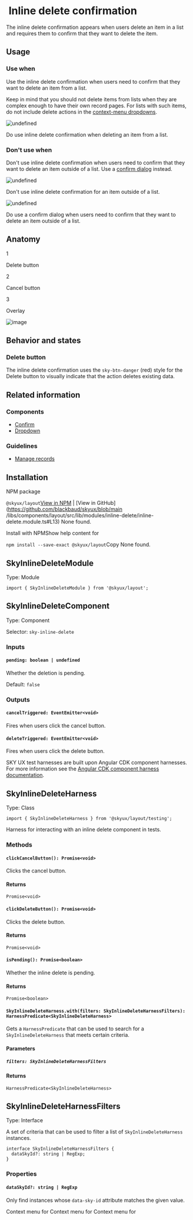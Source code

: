                      

 Inline delete confirmation
==========================

The inline delete confirmation appears when users delete an item in a list and requires them to confirm that they want to delete the item.

 Usage
------

### Use when

Use the inline delete confirmation when users need to confirm that they want to delete an item from a list.

Keep in mind that you should not delete items from lists when they are complex enough to have their own record pages. For lists with such items, do not include delete actions in the [context-menu dropdowns](/skyux/components/dropdown.md).

![undefined](https://sky.blackbaudcdn.net/skyuxapps/skyux/assets/layout/img/guidelines/inline-delete/inline-delete-usage-1.5c68033daca05cdfa1b81dfe3c46b6d7.png)

Do use inline delete confirmation when deleting an item from a list.

### Don't use when

Don't use inline delete confirmation when users need to confirm that they want to delete an item outside of a list. Use a [confirm dialog](/skyux/components/confirm.md) instead.

![undefined](https://sky.blackbaudcdn.net/skyuxapps/skyux/assets/layout/img/guidelines/inline-delete/inline-delete-usage-2.1450df1653090b1bfb5a9c2e91c086c4.png)

Don't use inline delete confirmation for an item outside of a list.

![undefined](https://sky.blackbaudcdn.net/skyuxapps/skyux/assets/layout/img/guidelines/inline-delete/inline-delete-usage-3.99e556579bf8d2211385e2349d2aaf66.png)

Do use a confirm dialog when users need to confirm that they want to delete an item outside of a list.

 Anatomy
--------

1

Delete button

2

Cancel button

3

Overlay

![image](https://sky.blackbaudcdn.net/skyuxapps/skyux/assets/layout/img/guidelines/inline-delete/inline-delete-anatomy.44c968caff3612b51bb533560258a2f9.png)

 Behavior and states
--------------------

### Delete button

The inline delete confirmation uses the `sky-btn-danger` (red) style for the Delete button to visually indicate that the action deletes existing data.

 Related information
--------------------

### Components

*   [Confirm](/skyux/components/confirm.md)
*   [Dropdown](/skyux/components/dropdown.md)

### Guidelines

*   [Manage records](/skyux/design/guidelines/managing-records.md)

 Installation
-------------

NPM package

`@skyux/layout`[View in NPM](https://www.npmjs.com/package/@skyux/layout) | [View in GitHub](https://github.com/blackbaud/skyux/blob/main
/libs/components/layout/src/lib/modules/inline-delete/inline-delete.module.ts#L13) None found.

Install with NPMShow help content for

`npm install --save-exact @skyux/layout`Copy None found.

 SkyInlineDeleteModule
----------------------

Type: Module

`import { SkyInlineDeleteModule } from '@skyux/layout';`

 SkyInlineDeleteComponent
-------------------------

Type: Component

Selector: `sky-inline-delete`

### Inputs

#### `pending: boolean | undefined`

Whether the deletion is pending.

Default: `false`

### Outputs

#### `cancelTriggered: EventEmitter<void>`

Fires when users click the cancel button.

#### `deleteTriggered: EventEmitter<void>`

Fires when users click the delete button.

SKY UX test harnesses are built upon Angular CDK component harnesses. For more information see the [Angular CDK component harness documentation](https://material.angular.io/cdk/test-harnesses/overview).

 SkyInlineDeleteHarness
-----------------------

Type: Class

`import { SkyInlineDeleteHarness } from '@skyux/layout/testing';`

Harness for interacting with an inline delete component in tests.

### Methods

#### `clickCancelButton(): Promise<void>`

Clicks the cancel button.

#### Returns

`Promise<void>`

#### `clickDeleteButton(): Promise<void>`

Clicks the delete button.

#### Returns

`Promise<void>`

#### `isPending(): Promise<boolean>`

Whether the inline delete is pending.

#### Returns

`Promise<boolean>`

#### `SkyInlineDeleteHarness.with(filters: SkyInlineDeleteHarnessFilters): HarnessPredicate<SkyInlineDeleteHarness>`

Gets a `HarnessPredicate` that can be used to search for a `SkyInlineDeleteHarness` that meets certain criteria.

#### Parameters

##### `filters: SkyInlineDeleteHarnessFilters`

#### Returns

`HarnessPredicate<SkyInlineDeleteHarness>`

 SkyInlineDeleteHarnessFilters
------------------------------

Type: Interface

A set of criteria that can be used to filter a list of `SkyInlineDeleteHarness` instances.

    interface SkyInlineDeleteHarnessFilters {
      dataSkyId?: string | RegExp;
    }

### Properties

#### `dataSkyId?: string | RegExp`

Only find instances whose `data-sky-id` attribute matches the given value. 

Context menu for Context menu for Context menu for
